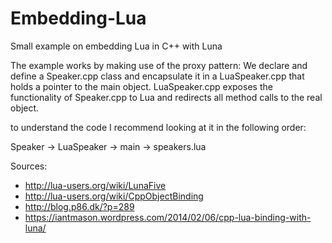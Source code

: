 # Embedding-Lua
Small example on embedding Lua in C++ with Luna

The example works by making use of the proxy pattern:
We declare and define a Speaker.cpp class and encapsulate it in a LuaSpeaker.cpp that holds a pointer to the main object.
LuaSpeaker.cpp exposes the functionality of Speaker.cpp to Lua and redirects all method calls to the real object.

to understand the code I recommend looking at it in the following order:

Speaker -> LuaSpeaker -> main -> speakers.lua

Sources:
- http://lua-users.org/wiki/LunaFive
- http://lua-users.org/wiki/CppObjectBinding
- http://blog.p86.dk/?p=289
- https://iantmason.wordpress.com/2014/02/06/cpp-lua-binding-with-luna/

